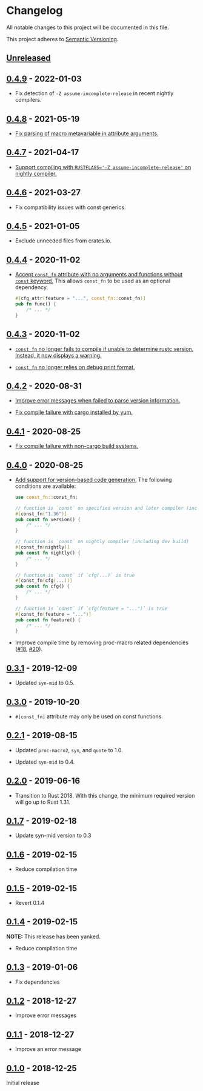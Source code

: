 # Changelog

All notable changes to this project will be documented in this file.

This project adheres to [Semantic Versioning](https://semver.org).

<!--
Note: In this file, do not use the hard wrap in the middle of a sentence for compatibility with GitHub comment style markdown rendering.
-->

## [Unreleased]

## [0.4.9] - 2022-01-03

- Fix detection of `-Z assume-incomplete-release` in recent nightly compilers.

## [0.4.8] - 2021-05-19

- [Fix parsing of macro metavariable in attribute arguments.](https://github.com/taiki-e/const_fn/pull/37)

## [0.4.7] - 2021-04-17

- [Support compiling with `RUSTFLAGS='-Z assume-incomplete-release'` on nightly compiler.](https://github.com/taiki-e/const_fn/pull/35)

## [0.4.6] - 2021-03-27

- Fix compatibility issues with const generics.

## [0.4.5] - 2021-01-05

- Exclude unneeded files from crates.io.

## [0.4.4] - 2020-11-02

- [Accept `const_fn` attribute with no arguments and functions without `const` keyword.](https://github.com/taiki-e/const_fn/pull/34)
  This allows `const_fn` to be used as an optional dependency.

  ```rust
  #[cfg_attr(feature = "...", const_fn::const_fn)]
  pub fn func() {
      /* ... */
  }
  ```

## [0.4.3] - 2020-11-02

- [`const_fn` no longer fails to compile if unable to determine rustc version. Instead, it now displays a warning.](https://github.com/taiki-e/const_fn/pull/31)

- [`const_fn` no longer relies on debug print format.](https://github.com/taiki-e/const_fn/pull/30)

## [0.4.2] - 2020-08-31

- [Improve error messages when failed to parse version information.](https://github.com/taiki-e/const_fn/pull/26)

- [Fix compile failure with cargo installed by yum.](https://github.com/taiki-e/const_fn/pull/26)

## [0.4.1] - 2020-08-25

- [Fix compile failure with non-cargo build systems.](https://github.com/taiki-e/const_fn/pull/23)

## [0.4.0] - 2020-08-25

- [Add support for version-based code generation.](https://github.com/taiki-e/const_fn/pull/17) The following conditions are available:

  ```rust
  use const_fn::const_fn;

  // function is `const` on specified version and later compiler (including beta and nightly)
  #[const_fn("1.36")]
  pub const fn version() {
      /* ... */
  }

  // function is `const` on nightly compiler (including dev build)
  #[const_fn(nightly)]
  pub const fn nightly() {
      /* ... */
  }

  // function is `const` if `cfg(...)` is true
  #[const_fn(cfg(...))]
  pub const fn cfg() {
      /* ... */
  }

  // function is `const` if `cfg(feature = "...")` is true
  #[const_fn(feature = "...")]
  pub const fn feature() {
      /* ... */
  }
  ```

- Improve compile time by removing proc-macro related dependencies ([#18](https://github.com/taiki-e/const_fn/pull/18), [#20](https://github.com/taiki-e/const_fn/pull/20)).

## [0.3.1] - 2019-12-09

- Updated `syn-mid` to 0.5.

## [0.3.0] - 2019-10-20

- `#[const_fn]` attribute may only be used on const functions.

## [0.2.1] - 2019-08-15

- Updated `proc-macro2`, `syn`, and `quote` to 1.0.

- Updated `syn-mid` to 0.4.

## [0.2.0] - 2019-06-16

- Transition to Rust 2018. With this change, the minimum required version will go up to Rust 1.31.

## [0.1.7] - 2019-02-18

- Update syn-mid version to 0.3

## [0.1.6] - 2019-02-15

- Reduce compilation time

## [0.1.5] - 2019-02-15

- Revert 0.1.4

## [0.1.4] - 2019-02-15

**NOTE:** This release has been yanked.

- Reduce compilation time

## [0.1.3] - 2019-01-06

- Fix dependencies

## [0.1.2] - 2018-12-27

- Improve error messages

## [0.1.1] - 2018-12-27

- Improve an error message

## [0.1.0] - 2018-12-25

Initial release

[Unreleased]: https://github.com/taiki-e/const_fn/compare/v0.4.9...HEAD
[0.4.9]: https://github.com/taiki-e/const_fn/compare/v0.4.8...v0.4.9
[0.4.8]: https://github.com/taiki-e/const_fn/compare/v0.4.7...v0.4.8
[0.4.7]: https://github.com/taiki-e/const_fn/compare/v0.4.6...v0.4.7
[0.4.6]: https://github.com/taiki-e/const_fn/compare/v0.4.5...v0.4.6
[0.4.5]: https://github.com/taiki-e/const_fn/compare/v0.4.4...v0.4.5
[0.4.4]: https://github.com/taiki-e/const_fn/compare/v0.4.3...v0.4.4
[0.4.3]: https://github.com/taiki-e/const_fn/compare/v0.4.2...v0.4.3
[0.4.2]: https://github.com/taiki-e/const_fn/compare/v0.4.1...v0.4.2
[0.4.1]: https://github.com/taiki-e/const_fn/compare/v0.4.0...v0.4.1
[0.4.0]: https://github.com/taiki-e/const_fn/compare/v0.3.1...v0.4.0
[0.3.1]: https://github.com/taiki-e/const_fn/compare/v0.3.0...v0.3.1
[0.3.0]: https://github.com/taiki-e/const_fn/compare/v0.2.1...v0.3.0
[0.2.1]: https://github.com/taiki-e/const_fn/compare/v0.2.0...v0.2.1
[0.2.0]: https://github.com/taiki-e/const_fn/compare/v0.1.7...v0.2.0
[0.1.7]: https://github.com/taiki-e/const_fn/compare/v0.1.6...v0.1.7
[0.1.6]: https://github.com/taiki-e/const_fn/compare/v0.1.5...v0.1.6
[0.1.5]: https://github.com/taiki-e/const_fn/compare/v0.1.4...v0.1.5
[0.1.4]: https://github.com/taiki-e/const_fn/compare/v0.1.3...v0.1.4
[0.1.3]: https://github.com/taiki-e/const_fn/compare/v0.1.2...v0.1.3
[0.1.2]: https://github.com/taiki-e/const_fn/compare/v0.1.1...v0.1.2
[0.1.1]: https://github.com/taiki-e/const_fn/compare/v0.1.0...v0.1.1
[0.1.0]: https://github.com/taiki-e/const_fn/releases/tag/v0.1.0
